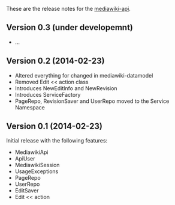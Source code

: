 These are the release notes for the [mediawiki-api](README.md).

## Version 0.3 (under developemnt)

* ...

## Version 0.2 (2014-02-23)

* Altered everything for changed in mediawiki-datamodel
* Removed Edit << action class
* Introduces NewEditInfo and NewRevision
* Introduces ServiceFactory
* PageRepo, RevisionSaver and UserRepo moved to the Service Namespace

## Version 0.1 (2014-02-23)

Initial release with the following features:

* MediawikiApi
* ApiUser
* MediawikiSession
* UsageExceptions
* PageRepo
* UserRepo
* EditSaver
* Edit << action
